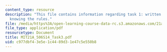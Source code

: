 ```yaml
---
content_type: resource
description: "This file contains information regarding task 1: written report\u2013\
  knowing the rules."
file: /media/https%3A/open-learning-course-data-rc.s3.amazonaws.com/21a-506-the-business-of-politics-a-view-of-latin-america-spring-2014/c977dbf43e5e1c4489d31e47c5e550b8_MIT21A_506S14_Task3.pdf
file_type: application/pdf
resourcetype: Document
title: MIT21A_506S14_Task3.pdf
uid: c977dbf4-3e5e-1c44-89d3-1e47c5e550b8
---
```

